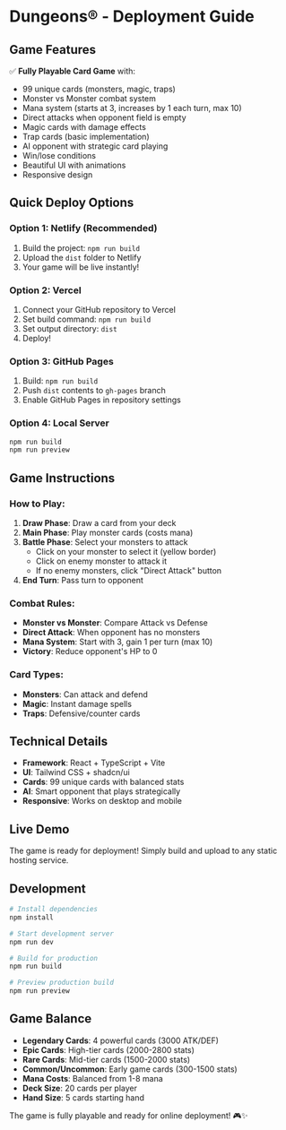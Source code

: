 # Dungeons® - Deployment Guide

## Game Features

✅ **Fully Playable Card Game** with:
- 99 unique cards (monsters, magic, traps)
- Monster vs Monster combat system
- Mana system (starts at 3, increases by 1 each turn, max 10)
- Direct attacks when opponent field is empty
- Magic cards with damage effects
- Trap cards (basic implementation)
- AI opponent with strategic card playing
- Win/lose conditions
- Beautiful UI with animations
- Responsive design

## Quick Deploy Options

### Option 1: Netlify (Recommended)
1. Build the project: `npm run build`
2. Upload the `dist` folder to Netlify
3. Your game will be live instantly!

### Option 2: Vercel
1. Connect your GitHub repository to Vercel
2. Set build command: `npm run build`
3. Set output directory: `dist`
4. Deploy!

### Option 3: GitHub Pages
1. Build: `npm run build`
2. Push `dist` contents to `gh-pages` branch
3. Enable GitHub Pages in repository settings

### Option 4: Local Server
```bash
npm run build
npm run preview
```

## Game Instructions

### How to Play:
1. **Draw Phase**: Draw a card from your deck
2. **Main Phase**: Play monster cards (costs mana)
3. **Battle Phase**: Select your monsters to attack
   - Click on your monster to select it (yellow border)
   - Click on enemy monster to attack it
   - If no enemy monsters, click "Direct Attack" button
4. **End Turn**: Pass turn to opponent

### Combat Rules:
- **Monster vs Monster**: Compare Attack vs Defense
- **Direct Attack**: When opponent has no monsters
- **Mana System**: Start with 3, gain 1 per turn (max 10)
- **Victory**: Reduce opponent's HP to 0

### Card Types:
- **Monsters**: Can attack and defend
- **Magic**: Instant damage spells
- **Traps**: Defensive/counter cards

## Technical Details

- **Framework**: React + TypeScript + Vite
- **UI**: Tailwind CSS + shadcn/ui
- **Cards**: 99 unique cards with balanced stats
- **AI**: Smart opponent that plays strategically
- **Responsive**: Works on desktop and mobile

## Live Demo

The game is ready for deployment! Simply build and upload to any static hosting service.

## Development

```bash
# Install dependencies
npm install

# Start development server
npm run dev

# Build for production
npm run build

# Preview production build
npm run preview
```

## Game Balance

- **Legendary Cards**: 4 powerful cards (3000 ATK/DEF)
- **Epic Cards**: High-tier cards (2000-2800 stats)
- **Rare Cards**: Mid-tier cards (1500-2000 stats)
- **Common/Uncommon**: Early game cards (300-1500 stats)
- **Mana Costs**: Balanced from 1-8 mana
- **Deck Size**: 20 cards per player
- **Hand Size**: 5 cards starting hand

The game is fully playable and ready for online deployment! 🎮✨